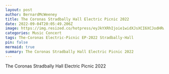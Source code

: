 ```yaml
---
layout: post
author: BernardMcWeeney
title: The Coronas Stradbally Hall Electric Picnic 2022
date: 2022-09-04T20:05:49.206Z
image: https://img.resized.co/hotpress/eyJkYXRhIjoie1widXJsXCI6XCJodHRwczpcXFwvXFxcL21lZGlhLmhvdHByZXNzLmNvbVxcXC91cGxvYWRzXFxcLzIwMjJcXFwvMTFcXFwvMDIxMTE2MDZcXFwvVGhlLUNvcm9uYXMtYXQtRWxlY3RyaWMtUGljbmljLTIwMjItYnktTWlndWVsLVJ1aXotMzIuanBnXCIsXCJ3aWR0aFwiOjcwMCxcImhlaWdodFwiOjM3MCxcImRlZmF1bHRcIjpcImh0dHBzOlxcXC9cXFwvd3d3LmhvdHByZXNzLmNvbVxcXC9pXFxcL25vLWltYWdlLnBuZz92PThcIixcIm9wdGlvbnNcIjpbXX0iLCJoYXNoIjoiNzZkNjc3M2VmNWY4NDdmZDEzNDliNjIzMTM1ZmFlZDE2OTI3NmJiNyJ9/the-coronas-at-electric-picnic-2022-by-miguel-ruiz-32.jpg
categories: Music Concert
tags: The-Coronas Electric-Picnic EP-2022 Stradbally-Hall
pin: false
mermaid: true
summary: The Coronas Stradbally Hall Electric Picnic 2022
---
```

The Coronas Stradbally Hall Electric Picnic 2022